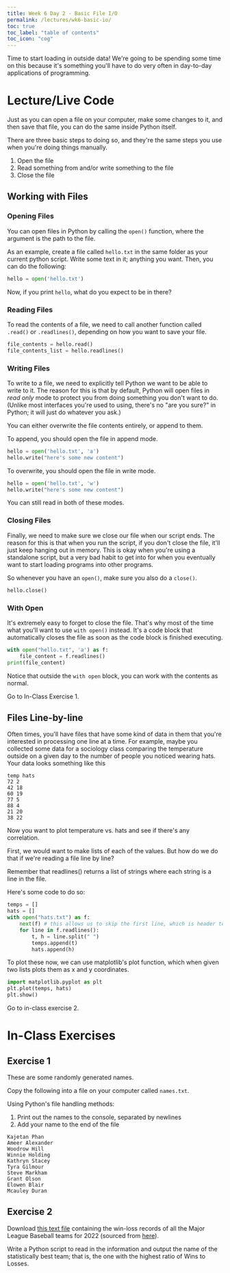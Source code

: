 ```yaml
---
title: Week 6 Day 2 - Basic File I/O
permalink: /lectures/wk6-basic-io/
toc: true
toc_label: "table of contents"
toc_icon: "cog"
---
```


Time to start loading in outside data! We're going to be spending some time on this because it's something you'll have to do very often in day-to-day applications of programming. 

# Lecture/Live Code

Just as you can open a file on your computer, make some changes to it, and then save that file, you can do the same inside Python itself. 

There are three basic steps to doing so, and they're the same steps you use when you're doing things manually.

1. Open the file
2. Read something from and/or write something to the file
3. Close the file

## Working with Files 

### Opening Files 

You can open files in Python by calling the `open()` function, where the argument is the path to the file. 

As an example, create a file called `hello.txt` in the same folder as your current python script. Write some text in it; anything you want. Then, you can do the following:

```py
hello = open('hello.txt')
```

Now, if you print `hello`, what do you expect to be in there?


### Reading Files 

To read the contents of a file, we need to call another function called `.read()` or `.readlines()`, depending on how you want to save your file. 

```py
file_contents = hello.read()
file_contents_list = hello.readlines()
```

### Writing Files

To write to a file, we need to explicitly tell Python we want to be able to write to it. The reason for this is that by default, Python will open files in _read only_ mode to protect you from doing something you don't want to do. (Unlike most interfaces you're used to using, there's no "are you sure?" in Python; it will just do whatever you ask.)

You can either overwrite the file contents entirely, or append to them.

To append, you should open the file in append mode.

```py
hello = open('hello.txt', 'a')
hello.write("here's some new content")
```

To overwrite, you should open the file in write mode.

```py
hello = open('hello.txt', 'w')
hello.write("here's some new content")
```

You can still read in both of these modes.

### Closing Files

Finally, we need to make sure we close our file when our script ends. The reason for this is that when you run the script, if you don't close the file, it'll just keep hanging out in memory. This is okay when you're using a standalone script, but a very bad habit to get into for when you eventually want to start loading programs into other programs. 

So whenever you have an `open()`, make sure you also do a `close()`.

```py
hello.close()
```


### With Open 

It's extremely easy to forget to close the file. That's why most of the time what you'll want to use `with open()` instead. It's a code block that automatically closes the file as soon as the code block is finished executing. 

```py
with open("hello.txt", 'a') as f:
    file_content = f.readlines()
print(file_content)
```

Notice that outside the `with open` block, you can work with the contents as normal. 

Go to In-Class Exercise 1.

## Files Line-by-line

Often times, you'll have files that have some kind of data in them that you're interested in processing one line at a time. For example, maybe you collected some data for a sociology class comparing the temperature outside on a given day to the number of people you noticed wearing hats. Your data looks  something like this

```
temp hats
72 2
42 18
60 19
77 5
88 4
21 20
38 22
```

Now you want to plot temperature vs. hats and see if there's any correlation. 

First, we would want to make lists of each of the values. But how do we do that if we're reading a file line by line?

Remember that readlines() returns a list of strings where each string is a line in the file. 

Here's some code to do so:

```py
temps = []
hats = []
with open("hats.txt") as f:
    next(f) # this allows us to skip the first line, which is header text
    for line in f.readlines():
        t, h = line.split(" ")
        temps.append(t)
        hats.append(h)
```

To plot these now, we can use matplotlib's plot function, which when given two lists plots them as x and y coordinates.

```py
import matplotlib.pyplot as plt
plt.plot(temps, hats)
plt.show()
```

Go to in-class exercise 2.

# In-Class Exercises

## Exercise 1

These are some randomly generated names. 

Copy the following into a file on your computer called `names.txt`. 

Using Python's file handling methods:

1. Print out the names to the console, separated by newlines
2. Add your name to the end of the file

```
Kajetan Phan
Ameer Alexander
Woodrow Hill
Winnie Holding
Kathryn Stacey
Tyra Gilmour
Steve Markham
Grant Olson
Elowen Blair
Mcauley Duran
```

## Exercise 2

Download [this text file](link) containing the win-loss records of all the Major League Baseball teams for 2022 (sourced from [here](https://www.baseball-reference.com/leagues/majors/2022-standings.shtml)). 

Write a Python script to read in the information and output the name of the statistically best team; that is, the one with the highest ratio of Wins to Losses.